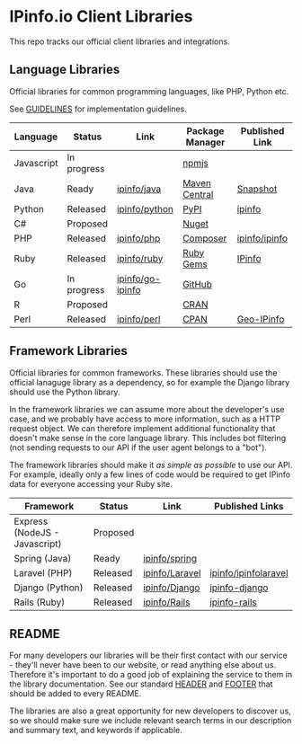 # IPinfo.io Client Libraries

This repo tracks our official client libraries and integrations.

## Language Libraries

Official libraries for common programming languages, like PHP, Python etc.

See [GUIDELINES](GUIDELINES.md) for implementation guidelines.

| Language   | Status       | Link                                                    | Package Manager                                                                          | Published Link                                                                            |
| ---------- | ------------ | ------------------------------------------------------- | ---------------------------------------------------------------------------------------- | ----------------------------------------------------------------------------------------- |
| Javascript | In progress  |                                                         | [npmjs](https://npmjs.com)                                                               |                                                                                           |
| Java       | Ready        | [ipinfo/java](https://github.com/ipinfo/java)           | [Maven Central](https://search.maven.org/)                                               | [Snapshot](https://oss.sonatype.org/content/repositories/snapshots/io/ipinfo/ipinfo-api/) |
| Python     | Released     | [ipinfo/python](https://github.com/ipinfo/python)       | [PyPI](https://pypi.org/)                                                                | [ipinfo](https://pypi.org/project/ipinfo/)                                          |
| C#         | Proposed     |                                                         | [Nuget](https://www.nuget.org/)                                                          |                                                                                           |
| PHP        | Released     | [ipinfo/php](https://github.com/ipinfo/php)             | [Composer](https://packagist.org/)                                                       |[ipinfo/ipinfo](https://packagist.org/packages/ipinfo/ipinfo)                                                                                           |                                                   |                                                         
| Ruby       | Released | [ipinfo/ruby](https://github.com/ipinfo/ruby)           | [Ruby Gems](https://rubygems.org/)                                                       |[IPinfo](https://rubygems.org/gems/IPinfo)                                                                                           |
| Go         | In progress  | [ipinfo/go-ipinfo](https://github.com/ipinfo/go-ipinfo) | [GitHub](         https://golang.org/doc/code.html#remote)                                                                          |                                                                                           |
| R          | Proposed     |                                                         | [CRAN](https://cran.r-project.org/)                                            |                                                                                           |
| Perl       | Released | [ipinfo/perl](https://github.com/ipinfo/perl)           | [CPAN](https://pause.perl.org/pause/query) |  [Geo-IPinfo](https://metacpan.org/release/Geo-IPinfo) |                                                                                           |


## Framework Libraries

Official libraries for common frameworks. These libraries should use the official lanaguge library as a dependency, so for example the Django library should use the Python library.

In the framework libraries we can assume more about the developer's use case, and we probably have access to more information, such as a HTTP request object. We can therefore implement additional functionality that
doesn't make sense in the core language library. This includes bot filtering (not sending requests to our API if the user agent belongs to a "bot").

The framework libraries should make it *as simple as possible* to use our API. For example, ideally only a few lines of code would be required to get IPinfo data for everyone accessing your Ruby site.

| Framework                      | Status      | Link                                              | Published Links |
| ------------------------------ | ----------- | ------------------------------------------------- | --------------- |
| Express  (NodeJS - Javascript) | Proposed    |                                                   |                 |
| Spring  (Java)                 | Ready       | [ipinfo/spring](https://github.com/ipinfo/spring) |                 |
| Laravel (PHP)                   | Released        | [ipinfo/Laravel](https://github.com/ipinfo/laravel)                                                  |[ipinfo/ipinfolaravel](https://packagist.org/packages/ipinfo/ipinfolaravel)                 |
| Django (Python)                | Released | [ipinfo/Django](https://github.com/ipinfo/django) |[ipinfo-django](https://pypi.org/project/ipinfo-django/)                 |
| Rails (Ruby)                | Released  | [ipinfo/Rails](https://github.com/ipinfo/rails) | [ipinfo-rails](https://rubygems.org/gems/ipinfo-rails) |


## README

For many developers our libraries will be their first contact with our service - they'll never have been to our website, or read anything else about us. Therefore it's important to do a good job of explaining the service
to them in the library documentation. See our standard [HEADER](README_HEADER.md) and [FOOTER](README_FOOTER.md) that should be added to every README.

The libraries are also a great opportunity for new developers to discover us, so we should make sure we include relevant search terms in our description and summary text, and keywords if applicable.
